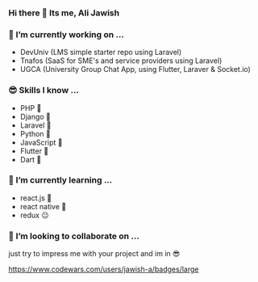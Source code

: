 ### Hi there 👋 Its me, Ali Jawish

### 🔭 I’m currently working on ...
* DevUniv (LMS simple starter repo using Laravel)
* Tnafos (SaaS for SME's and service providers using Laravel)
* UGCA (University Group Chat App, using Flutter, Laraver & Socket.io)

### 😎 Skills I know ...
* PHP 🐘
* Django 🍩
* Laravel 🌈
* Python 🐍
* JavaScript 🚀
* Flutter 📱
* Dart 🎯

### 🌱 I’m currently learning ...
* react.js 🌌
* react native 🌚
* redux 😐


### 👯 I’m looking to collaborate on ...
just try to impress me with your project and im in 😎

<!--
**Jawish-a/jawish-a** is a ✨ _special_ ✨ repository because its `README.md` (this file) appears on your GitHub profile.

Here are some ideas to get you started:

- 🔭 I’m currently working on ...
- 🌱 I’m currently learning ...
- 👯 I’m looking to collaborate on ...
- 🤔 I’m looking for help with ...
- 💬 Ask me about ...
- 📫 How to reach me: ...
- 😄 Pronouns: ...
- ⚡ Fun fact: ...
-->


https://www.codewars.com/users/jawish-a/badges/large
